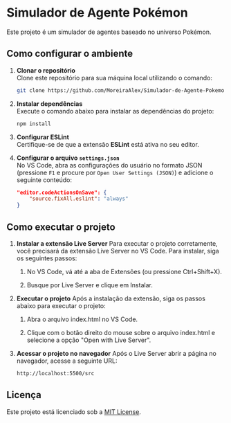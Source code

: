 # Simulador de Agente Pokémon

Este projeto é um simulador de agentes baseado no universo Pokémon.

## Como configurar o ambiente

1. **Clonar o repositório**  
   Clone este repositório para sua máquina local utilizando o comando:
   ```bash
   git clone https://github.com/MoreiraAlex/Simulador-de-Agente-Pokemon.git
   ```

2. **Instalar dependências**  
   Execute o comando abaixo para instalar as dependências do projeto:
   ```bash
   npm install
   ```

3. **Configurar ESLint**  
   Certifique-se de que a extensão **ESLint** está ativa no seu editor.

4. **Configurar o arquivo `settings.json`**  
   No VS Code, abra as configurações do usuário no formato JSON (pressione `F1` e procure por `Open User Settings (JSON)`) e adicione o seguinte conteúdo:
   ```json
   "editor.codeActionsOnSave": {
       "source.fixAll.eslint": "always"
   }
   ```

## Como executar o projeto

1. **Instalar a extensão Live Server**
Para executar o projeto corretamente, você precisará da extensão Live Server no VS Code. Para instalar, siga os seguintes passos:
   
   1. No VS Code, vá até a aba de Extensões (ou pressione Ctrl+Shift+X).

   2. Busque por Live Server e clique em Instalar.

2. **Executar o projeto**
Após a instalação da extensão, siga os passos abaixo para executar o projeto:

   1. Abra o arquivo index.html no VS Code.

   2. Clique com o botão direito do mouse sobre o arquivo index.html e selecione a opção "Open with Live Server".

3. **Acessar o projeto no navegador**
Após o Live Server abrir a página no navegador, acesse a seguinte URL:
   ```bash
   http://localhost:5500/src   
   ```

## Licença

Este projeto está licenciado sob a [MIT License](LICENSE).
